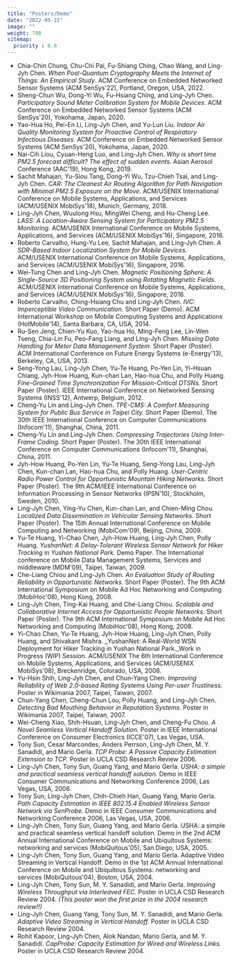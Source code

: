 ```yaml
---
title: "Posters/Demo"
date: "2022-05-22"
image: ""
weight: 700
sitemap:
  priority : 0.8
---
```


- Chia-Chin Chung, Chu-Chi Pai, Fu-Shiang Ching, Chao Wang, and Ling-Jyh Chen. _When Post-Quantum Cryptography Meets the Internet of Things: An Empirical Study_. ACM Conference on Embedded Networked Sensor Systems (ACM SenSys'22), Portland, Oregon, USA, 2022.
- Sheng-Chun Wu, Dong-Yi Wu, Fu-Hsiang Ching, and Ling-Jyh Chen. _Participatory Sound Meter Calibration System for Mobile Devices_. ACM Conference on Embedded Networked Sensor Systems (ACM SenSys'20), Yokohama, Japan, 2020.
- Yao-Hua Ho, Pei-En Li, Ling-Jyh Chen, and Yu-Lun Liu. _Indoor Air Quality Monitoring System for Proactive Control of Respiratory Infectious Diseases_. ACM Conference on Embedded Networked Sensor Systems (ACM SenSys'20), Yokohama, Japan, 2020.
- Nai-Cih Liou, Cyuan-Heng Luo, and Ling-Jyh Chen. _Why is short time PM2.5 forecast difficult? The effect of sudden events._ Asian Aerosol Conference (AAC'19), Hong Kong, 2019.
- Sachit Mahajan, Yu-Siou Tang, Dong-Yi Wu, Tzu-Chieh Tsai, and Ling-Jyh Chen. _CAR: The Cleanest Air Routing Algorithm for Path Navigation with Minimal PM2.5 Exposure on the Move_. ACM/USENIX International Conference on Mobile Systems, Applications, and Services (ACM/USENIX MobiSys'18), Munich, Germany, 2018.
- Ling-Jyh Chen, Wuulong Hsu, MingWei Cheng, and Hu-Cheng Lee. _LASS: A Location-Aware Sensing System for Participatory PM2.5 Monitoring._ ACM/USENIX International Conference on Mobile Systems, Applications, and Services (ACM/USENIX MobiSys'16), Singapore, 2016.
- Roberto Carvalho, Hung-Yu Lee, Sachit Mahajan, and Ling-Jyh Chen. _A SDR-Based Indoor Localization System for Mobile Devices._ ACM/USENIX International Conference on Mobile Systems, Applications, and Services (ACM/USENIX MobiSys'16), Singapore, 2016.
- Wei-Tung Chen and Ling-Jyh Chen. _Magnetic Positioning Sphere: A Single-Source 3D Positioning System using Rotating Magnetic Fields._ ACM/USENIX International Conference on Mobile Systems, Applications, and Services (ACM/USENIX MobiSys'16), Singapore, 2016.
- Roberto Carvalho, Ching-Hsiang Chu and Ling-Jyh Chen. _IVC: Imperceptible Video Communication._ Short Paper (Demo). ACM International Workshop on Mobile Computing Systems and Applications (HotMobile'14), Santa Barbara, CA, USA, 2014.
- Ru-Sen Jeng, Chien-Yu Kuo, Yao-hua Ho, Ming-Feng Lee, Lin-Wen Tseng, Chia-Lin Fu, Peo-Fang Liang, and Ling-Jyh Chen. _Missing Data Handling for Meter Data Management System._ Short Paper (Poster). ACM International Conference on Future Energy Systems (e-Energy'13), Berkeley, CA, USA, 2013.
- Seng-Yong Lau, Ling-Jyh Chen, Yu-Te Huang, Po-Yen Lin, Yi-Hsuan Chiang, Jyh-How Huang, Kun-chan Lan, Hao-hua Chu, and Polly Huang. _Fine-Grained Time Synchronization For Mission-Critical DTSNs._ Short Paper (Poster). IEEE International Conference on Networked Sensing Systems (INSS'12), Antwerp, Belgium, 2012.
- Cheng-Yu Lin and Ling-Jyh Chen. _TPE-CMS: A Comfort Measuring System for Public Bus Service in Taipei City._ Short Paper (Demo). The 30th IEEE International Conference on Computer Communications (Infocom'11), Shanghai, China, 2011.
- Cheng-Yu Lin and Ling-Jyh Chen. _Compressing Trajectories Using Inter-Frame Coding._ Short Paper (Poster). The 30th IEEE International Conference on Computer Communications (Infocom'11), Shanghai, China, 2011.
- Jyh-How Huang, Po-Yen Lin, Yu-Te Huang, Seng-Yong Lau, Ling-Jyh Chen, Kun-chan Lan, Hao-hua Chu, and Polly Huang. _User-Centric Radio Power Control for Opportunistic Mountain Hiking Networks._ Short Paper (Poster). The 9th ACM/IEEE International Conference on Information Processing in Sensor Networks (IPSN'10), Stockholm, Sweden, 2010.
- Ling-Jyh Chen, Ying-Yu Chen, Kun-chan Lan, and Chien-Ming Chou. _Localized Data Dissemination in Vehicular Sensing Networks._ Short Paper (Poster). The 15th Annual International Conference on Mobile Computing and Networking (MobiCom'09), Beijing, China, 2009.
- Yu-Te Huang, Yi-Chao Chen, Jyh-How Huang, Ling-Jyh Chen, Polly Huang. _YushanNet: A Delay-Tolerant Wireless Sensor Network for Hiker Tracking in Yushan National Park._ Demo Paper. The International conference on Mobile Data Management Systems, Services and middleware (MDM'09), Taipei, Taiwan, 2009.
- Che-Liang Chiou and Ling-Jyh Chen. _An Evaluation Study of Routing Reliability in Opportunistic Networks._ Short Paper (Poster). The 9th ACM International Symposium on Mobile Ad Hoc Networking and Computing (MobiHoc'08), Hong Kong, 2008.
- Ling-Jyh Chen, Ting-Kai Huang, and Che-Liang Chiou. _Scalable and Collaborative Internet Access for Opportunistic People Networks._ Short Paper (Poster). The 9th ACM International Symposium on Mobile Ad Hoc Networking and Computing (MobiHoc'08), Hong Kong, 2008.
- Yi-Chao Chen, Yu-Te Huang, Jyh-How Huang, Ling-Jyh Chen, Polly Huang, and Shivakant Mishra. _YushanNet: A Real-World WSN Deployment for Hiker Tracking in Yushan National Park._Work in Progress (WIP) Session. ACM/USENIX The 6th International Conference on Mobile Systems, Applications, and Services (ACM/USENIX MobiSys'08), Breckenridge, Colorado, USA, 2008.
- Yu-Hsin Shih, Ling-Jyh Chen, and Chun-Yang Chen. _Improving Reliability of Web 2.0-based Rating Systems Using Per-user Trustiness._ Poster in Wikimania 2007, Taipei, Taiwan, 2007.
- Chun-Yang Chen, Cheng-Chun Lou, Polly Huang, and Ling-Jyh Chen. _Detecting Bad Mouthing Behavior in Reputation Systems_. Poster in Wikimania 2007, Taipei, Taiwan, 2007.
- Wei-Cheng Xiao, Shih-Hsuan, Ling-Jyh Chen, and Cheng-Fu Chou. _A Novel Seamless Vertical Handoff Solution._ Poster in IEEE International Conference on Consumer Electronics (ICCE'07), Las Vegas, USA.
- Tony Sun, Cesar Marcondes, Anders Perrson, Ling-Jyh Chen, M. Y. Sanadidi, and Mario Gerla. _TCP Probe: A Passive Capacity Estimation Extension to TCP._ Poster in UCLA CSD Research Review 2006.
- Ling-Jyh Chen, Tony Sun, Guang Yang, and Mario Gerla. _USHA: a simple and practical seamless vertical handoff solution._ Demo in IEEE Consumer Communications and Networking Conference 2006, Las Vegas, USA, 2006.
- Tony Sun, Ling-Jyh Chen, Chih-Chieh Han, Guang Yang, Mario Gerla. _Path Capacity Estimation in IEEE 802.15.4 Enabled Wireless Sensor Network via SenProbe._ Demo in IEEE Consumer Communications and Networking Conference 2006, Las Vegas, USA, 2006.
- Ling-Jyh Chen, Tony Sun, Guang Yang, and Mario Gerla. USHA: a simple and practical seamless vertical handoff solution. Demo in the 2nd ACM Annual International Conference on Mobile and Ubiquitous Systems: networking and services (MobiQuitous'05), San Diego, USA, 2005.
- Ling-Jyh Chen, Tony Sun, Guang Yang, and Mario Gerla. Adaptive Video Streaming in Vertical Handoff. Demo in the 1st ACM Annual International Conference on Mobile and Ubiquitous Systems: networking and services (MobiQuitous'04), Boston, USA, 2004.
- Ling-Jyh Chen, Tony Sun, M. Y. Sanadidi, and Mario Gerla. _Improving Wireless Throughput via Interleaved FEC._ Poster in UCLA CSD Research Review 2004. _(This poster won the first prize in the 2004 research review!!)_
- Ling-Jyh Chen, Guang Yang, Tony Sun, M. Y. Sanadidi, and Mario Gerla. _Adaptive Video Streaming in Vertical Handoff._ Poster in UCLA CSD Research Review 2004.
- Rohit Kapoor, Ling-Jyh Chen, Alok Nandan, Mario Gerla, and M. Y. Sanadidi. _CapProbe: Capacity Estimation for Wired and Wireless Links._ Poster in UCLA CSD Research Review 2004.
